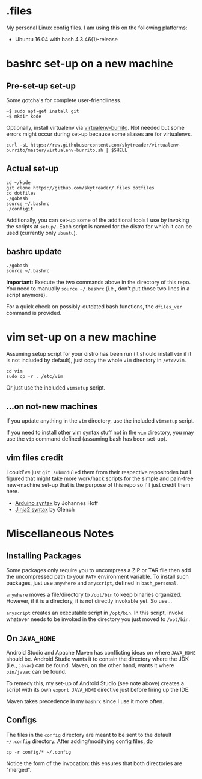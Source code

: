 # .files
My personal Linux config files. I am using this on the following platforms:

- Ubuntu 16.04 with bash 4.3.46(1)-release

# bashrc set-up on a new machine

## Pre-set-up set-up

Some gotcha's for complete user-friendliness.

    ~$ sudo apt-get install git
    ~$ mkdir kode

Optionally, install virtualenv via [virtualenv-burrito](https://github.com/brainsik/virtualenv-burrito). Not needed but some
errors might occur during set-up because some aliases are for virtualenvs.

    curl -sL https://raw.githubusercontent.com/skytreader/virtualenv-burrito/master/virtualenv-burrito.sh | $SHELL

## Actual set-up

    cd ~/kode
    git clone https://github.com/skytreader/.files dotfiles
    cd dotfiles
    ./gobash
    source ~/.bashrc
    ./configit

Additionally, you can set-up some of the additional tools I use by invoking the
scripts at `setup/`. Each script is named for the distro for which it can be
used (currently only `ubuntu`).

## bashrc update

    ./gobash
    source ~/.bashrc

**Important:** Execute the two commands above in the directory of this repo. You
need to manually `source ~/.bashrc` (i.e., don't put those two lines in a script
anymore).

For a quick check on possibly-outdated bash functions, the `dfiles_ver` command
is provided.

# vim set-up on a new machine
Assuming setup script for your distro has been run (it should install `vim` if
it is not included by default), just copy the whole `vim` directory in
`/etc/vim`.

    cd vim
    sudo cp -r . /etc/vim

Or just use the included `vimsetup` script.

## ...on not-new machines
If you update anything in the `vim` directory, use the included `vimsetup`
script.

If you need to install other vim syntax stuff not in the `vim` directory, you
may use the `vip` command defined (assuming bash has been set-up).

## vim files credit

I could've just `git submodule`d them from their respective repositories but I
figured that might take more work/hack scripts for the simple and pain-free
new-machine set-up that is the purpose of this repo so I'll just credit them here.

- [Arduino syntax](https://bitbucket.org/johannes/arduino-vim-syntax) by Johannes Hoff
- [Jinja2 syntax](https://github.com/Glench/Vim-Jinja2-Syntax) by Glench

# Miscellaneous Notes

## Installing Packages
Some packages only require you to uncompress a ZIP or TAR file then add the
uncompressed path to your `PATH` environment variable. To install such packages,
just use `anywhere` and `anyscript`, defined in `bash_personal`.

`anywhere` moves a file/directory to `/opt/bin` to keep binaries organized.
However, if it is a directory, it is not directly invokable yet. So use...

`anyscript` creates an executable script in `/opt/bin`. In this script, invoke
whatever needs to be invoked in the directory you just moved to `/opt/bin`.

## On `JAVA_HOME`
Android Studio and Apache Maven has conflicting ideas on where `JAVA_HOME` should
be. Android Studio wants it to contain the directory where the JDK (i.e., `javac`)
can be found. Maven, on the other hand, wants it where `bin/javac` can be found.

To remedy this, my set-up of Android Studio (see note above) creates a script
with its own `export JAVA_HOME` directive just before firing up the IDE.

Maven takes precedence in my `bashrc` since I use it more often.

## Configs
The files in the `config` directory are meant to be sent to the default
`~/.config` directory. After adding/modifying config files, do

    cp -r config/* ~/.config

Notice the form of the invocation: this ensures that both directories are "merged".
